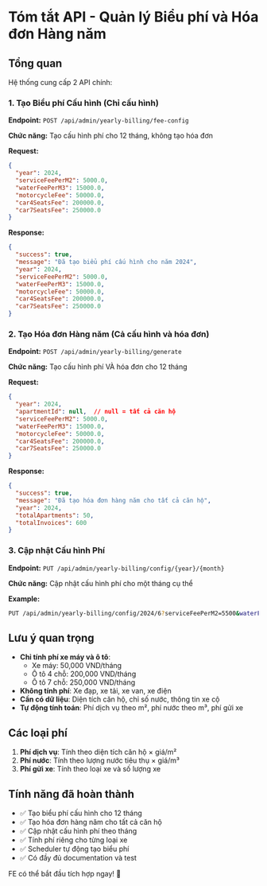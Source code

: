 # Tóm tắt API - Quản lý Biểu phí và Hóa đơn Hàng năm

## Tổng quan
Hệ thống cung cấp 2 API chính:

### 1. Tạo Biểu phí Cấu hình (Chỉ cấu hình)
**Endpoint:** `POST /api/admin/yearly-billing/fee-config`

**Chức năng:** Tạo cấu hình phí cho 12 tháng, không tạo hóa đơn

**Request:**
```json
{
  "year": 2024,
  "serviceFeePerM2": 5000.0,
  "waterFeePerM3": 15000.0,
  "motorcycleFee": 50000.0,
  "car4SeatsFee": 200000.0,
  "car7SeatsFee": 250000.0
}
```

**Response:**
```json
{
  "success": true,
  "message": "Đã tạo biểu phí cấu hình cho năm 2024",
  "year": 2024,
  "serviceFeePerM2": 5000.0,
  "waterFeePerM3": 15000.0,
  "motorcycleFee": 50000.0,
  "car4SeatsFee": 200000.0,
  "car7SeatsFee": 250000.0
}
```

### 2. Tạo Hóa đơn Hàng năm (Cả cấu hình và hóa đơn)
**Endpoint:** `POST /api/admin/yearly-billing/generate`

**Chức năng:** Tạo cấu hình phí VÀ hóa đơn cho 12 tháng

**Request:**
```json
{
  "year": 2024,
  "apartmentId": null,  // null = tất cả căn hộ
  "serviceFeePerM2": 5000.0,
  "waterFeePerM3": 15000.0,
  "motorcycleFee": 50000.0,
  "car4SeatsFee": 200000.0,
  "car7SeatsFee": 250000.0
}
```

**Response:**
```json
{
  "success": true,
  "message": "Đã tạo hóa đơn hàng năm cho tất cả căn hộ",
  "year": 2024,
  "totalApartments": 50,
  "totalInvoices": 600
}
```

### 3. Cập nhật Cấu hình Phí
**Endpoint:** `PUT /api/admin/yearly-billing/config/{year}/{month}`

**Chức năng:** Cập nhật cấu hình phí cho một tháng cụ thể

**Example:**
```bash
PUT /api/admin/yearly-billing/config/2024/6?serviceFeePerM2=5500&waterFeePerM3=16000&motorcycleFee=55000&car4SeatsFee=220000&car7SeatsFee=270000
```

## Lưu ý quan trọng
- **Chỉ tính phí xe máy và ô tô**: 
  - Xe máy: 50,000 VND/tháng
  - Ô tô 4 chỗ: 200,000 VND/tháng
  - Ô tô 7 chỗ: 250,000 VND/tháng
- **Không tính phí**: Xe đạp, xe tải, xe van, xe điện
- **Cần có dữ liệu**: Diện tích căn hộ, chỉ số nước, thông tin xe cộ
- **Tự động tính toán**: Phí dịch vụ theo m², phí nước theo m³, phí gửi xe

## Các loại phí
1. **Phí dịch vụ**: Tính theo diện tích căn hộ × giá/m²
2. **Phí nước**: Tính theo lượng nước tiêu thụ × giá/m³
3. **Phí gửi xe**: Tính theo loại xe và số lượng xe

## Tính năng đã hoàn thành
- ✅ Tạo biểu phí cấu hình cho 12 tháng
- ✅ Tạo hóa đơn hàng năm cho tất cả căn hộ
- ✅ Cập nhật cấu hình phí theo tháng
- ✅ Tính phí riêng cho từng loại xe
- ✅ Scheduler tự động tạo biểu phí
- ✅ Có đầy đủ documentation và test

FE có thể bắt đầu tích hợp ngay! 🚀 